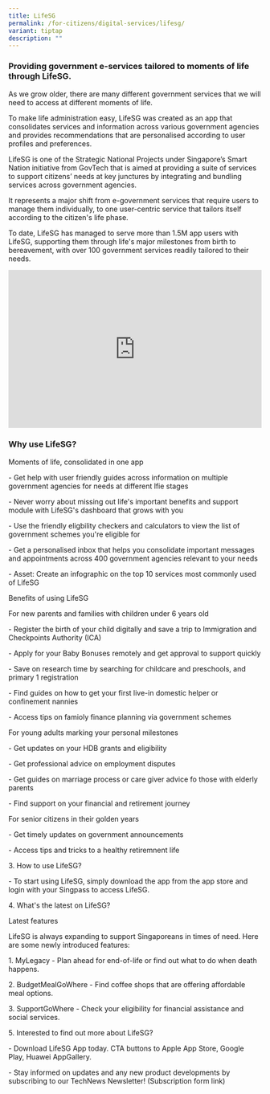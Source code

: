 ```yaml
---
title: LifeSG
permalink: /for-citizens/digital-services/lifesg/
variant: tiptap
description: ""
---
```

<h3>Providing government e-services tailored to moments of life through LifeSG.</h3>
<p>As we grow older, there are many different government services that we
will need to access at different moments of life.</p>
<p>To make life administration easy, LifeSG was created as an app that consolidates
services and information across various government agencies and provides
recommendations that are personalised according to user profiles and preferences.</p>
<p>LifeSG is one of the Strategic National Projects under Singapore’s Smart
Nation initiative from GovTech that is aimed at providing a suite of services
to support citizens’ needs at key junctures by integrating and bundling
services across government agencies.</p>
<p>It represents a major shift from e-government services that require users
to manage them individually, to one user-centric service that tailors itself
according to the citizen's life phase.</p>
<p>To date, LifeSG has managed to serve more than 1.5M app users with LifeSG,
supporting them through life's major milestones from birth to bereavement,
with over 100 government services readily tailored to their needs.</p>
<div class="iframe-wrapper">
<iframe style="max-width: 100%;" height="315" width="560" allowfullscreen="true" frameborder="0" src="https://www.youtube.com/embed/cqy9LF2jw7M?si=NmpMNOMXe9PsJs0V"></iframe>
</div>
<h3>Why use LifeSG?</h3>
<p>Moments of life, consolidated in one app</p>
<p>- Get help with user friendly guides across information on multiple government
agencies for needs at different lfie stages</p>
<p>- Never worry about missing out life's important benefits and support
module with LifeSG's dashboard that grows with you</p>
<p>- Use the friendly eligbility checkers and calculators to view the list
of government schemes you're eligible for</p>
<p>- Get a personalised inbox that helps you consolidate important messages
and appointments across 400 government agencies relevant to your needs</p>
<p>- Asset: Create an infographic on the top 10 services most commonly used
of LifeSG</p>
<p>Benefits of using LifeSG</p>
<p>For new parents and families with children under 6 years old</p>
<p>- Register the birth of your child digitally and save a trip to Immigration
and Checkpoints Authority (ICA)</p>
<p>- Apply for your Baby Bonuses remotely and get approval to support quickly</p>
<p>- Save on research time by searching for childcare and preschools, and
primary 1 registration</p>
<p>- Find guides on how to get your first live-in domestic helper or confinement
nannies</p>
<p>- Access tips on famioly finance planning via government schemes</p>
<p>For young adults marking your personal milestones</p>
<p>- Get updates on your HDB grants and eligibility</p>
<p>- Get professional advice on employment disputes</p>
<p>- Get guides on marriage process or care giver advice fo those with elderly
parents</p>
<p>- Find support on your financial and retirement journey</p>
<p>For senior citizens in their golden years</p>
<p>- Get timely updates on government announcements</p>
<p>- Access tips and tricks to a healthy retiremnent life</p>
<p>3. How to use LifeSG?</p>
<p>- To start using LifeSG, simply download the app from the app store and
login with your Singpass to access LifeSG.</p>
<p>4. What's the latest on LifeSG?</p>
<p>Latest features</p>
<p>LifeSG is always expanding to support Singaporeans in times of need. Here
are some newly introduced features:</p>
<p>1. MyLegacy - Plan ahead for end-of-life or find out what to do when death
happens.</p>
<p>2. BudgetMealGoWhere - Find coffee shops that are offering affordable
meal options.</p>
<p>3. SupportGoWhere - Check your eligibility for financial assistance and
social services.</p>
<p>5. Interested to find out more about LifeSG?</p>
<p>- Download LifeSG App today. CTA buttons to Apple App Store, Google Play,
Huawei AppGallery.</p>
<p>- Stay informed on updates and any new product developments by subscribing
to our TechNews Newsletter! (Subscription form link)</p>